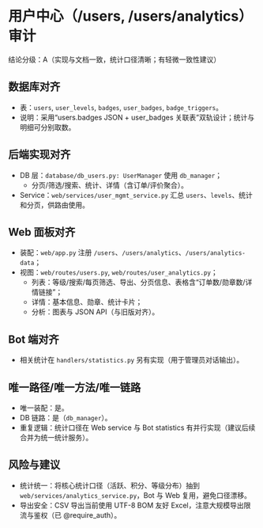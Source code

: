 # 用户中心（/users, /users/analytics）审计

结论分级：A（实现与文档一致，统计口径清晰；有轻微一致性建议）

## 数据库对齐
- 表：`users`, `user_levels`, `badges`, `user_badges`, `badge_triggers`。
- 说明：采用“users.badges JSON + user_badges 关联表”双轨设计；统计与明细可分别取数。

## 后端实现对齐
- DB 层：`database/db_users.py: UserManager` 使用 `db_manager`；
  - 分页/筛选/搜索、统计、详情（含订单/评价聚合）。
- Service：`web/services/user_mgmt_service.py` 汇总 `users`、`levels`、统计和分页，供路由使用。

## Web 面板对齐
- 装配：`web/app.py` 注册 `/users`、`/users/analytics`、`/users/analytics-data`；
- 视图：`web/routes/users.py`, `web/routes/user_analytics.py`；
  - 列表：等级/搜索/每页筛选、导出、分页信息、表格含“订单数/勋章数/详情链接”；
  - 详情：基本信息、勋章、统计卡片；
  - 分析：图表与 JSON API（与旧版对齐）。

## Bot 端对齐
- 相关统计在 `handlers/statistics.py` 另有实现（用于管理员对话输出）。

## 唯一路径/唯一方法/唯一链路
- 唯一装配：是。
- DB 链路：是（`db_manager`）。
- 重复逻辑：统计口径在 Web service 与 Bot statistics 有并行实现（建议后续合并为统一统计服务）。

## 风险与建议
- 统计统一：将核心统计口径（活跃、积分、等级分布）抽到 `web/services/analytics_service.py`，Bot 与 Web 复用，避免口径漂移。
- 导出安全：CSV 导出当前使用 UTF-8 BOM 友好 Excel，注意大规模导出限流与鉴权（已 @require_auth）。

